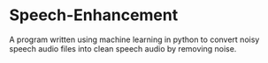 # Speech-Enhancement
A program written using machine learning in python to convert noisy speech audio files into clean speech audio by removing noise.
